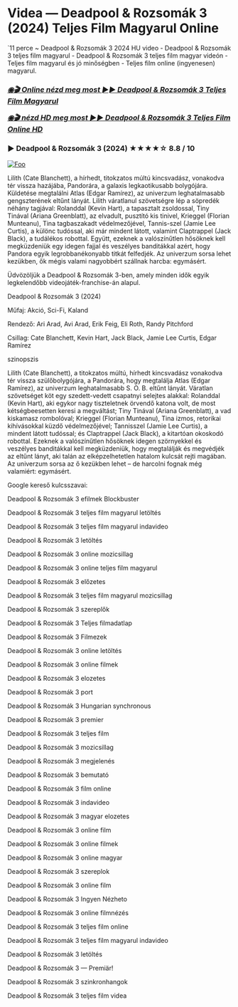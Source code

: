 # Videa — Deadpool & Rozsomák 3 (2024) Teljes Film Magyarul Online

`11 perce ~ Deadpool & Rozsomák 3 2024 HU video - Deadpool & Rozsomák 3 teljes film magyarul - Deadpool & Rozsomák 3 teljes film magyar videón - Teljes film magyarul és jó minőségben - Teljes film online (ingyenesen) magyarul.

<b><i><h3> <a href="https://filmhd.cloud/hu/movie/533535/deadpool-gitbis" rel="nofollow">◉🎬 Online nézd meg most ►► Deadpool & Rozsomák 3 Teljes Film Magyarul</a></b></i></h>

<b><i><h> <a href="https://filmhd.cloud/hu/movie/533535/deadpool-gitbis" rel="nofollow">◉🎬 nézd HD meg most ►► Deadpool & Rozsomák 3 Teljes Film Online HD</a></b></i></h3>

### ▶️ Deadpool & Rozsomák 3 (2024) ★★★★☆ 8.8 / 10

<a href="https://filmhd.cloud/hu/movie/533535/deadpool-gitbis" rel="nofollow"><img src="https://camo.githubusercontent.com/917e6ed5c302499242165dcc02bdbce85c075fd21b35918eb9c0b771855261b8/68747470733a2f2f7374617469632e7769787374617469632e636f6d2f6d656469612f6232343966395f61646163386637306662336634356238383639313639366337376465313866337e6d76322e676966" alt="Foo" style="max-width: 100%;"></a>

Lilith (Cate Blanchett), a hírhedt, titokzatos múltú kincsvadász, vonakodva tér vissza hazájába, Pandorára, a galaxis legkaotikusabb bolygójára. Küldetése megtalálni Atlas (Edgar Ramírez), az univerzum leghatalmasabb gengszterének eltűnt lányát. Lilith váratlanul szövetségre lép a söpredék néhány tagjával: Rolanddal (Kevin Hart), a tapasztalt zsoldossal, Tiny Tinával (Ariana Greenblatt), az elvadult, pusztító kis tinivel, Krieggel (Florian Munteanu), Tina tagbaszakadt védelmezőjével, Tannis-szel (Jamie Lee Curtis), a különc tudóssal, aki már mindent látott, valamint Claptrappel (Jack Black), a tudálékos robottal. Együtt, ezeknek a valószínűtlen hősöknek kell megküzdeniük egy idegen fajjal és veszélyes banditákkal azért, hogy Pandora egyik legrobbanékonyabb titkát felfedjék. Az univerzum sorsa lehet kezükben, ők mégis valami nagyobbért szállnak harcba: egymásért.

Üdvözöljük a Deadpool & Rozsomák 3-ben, amely minden idők egyik legkelendőbb videojáték-franchise-án alapul.

Deadpool & Rozsomák 3 (2024)

Műfaj: Akció, Sci-Fi, Kaland

Rendező: Ari Arad, Avi Arad, Erik Feig, Eli Roth, Randy Pitchford

Csillag: Cate Blanchett, Kevin Hart, Jack Black, Jamie Lee Curtis, Edgar Ramírez

szinopszis

Lilith (Cate Blanchett), a titokzatos múltú, hírhedt kincsvadász vonakodva tér vissza szülőbolygójára, a Pandorára, hogy megtalálja Atlas (Edgar Ramírez), az univerzum leghatalmasabb S. O. B. eltűnt lányát. Váratlan szövetséget köt egy szedett-vedett csapatnyi selejtes alakkal: Rolanddal (Kevin Hart), aki egykor nagy tiszteletnek örvendő katona volt, de most kétségbeesetten keresi a megváltást; Tiny Tinával (Ariana Greenblatt), a vad kiskamasz rombolóval; Krieggel (Florian Munteanu), Tina izmos, retorikai kihívásokkal küzdő védelmezőjével; Tannisszel (Jamie Lee Curtis), a mindent látott tudóssal; és Claptrappel (Jack Black), a kitartóan okoskodó robottal. Ezeknek a valószínűtlen hősöknek idegen szörnyekkel és veszélyes banditákkal kell megküzdeniük, hogy megtalálják és megvédjék az eltűnt lányt, aki talán az elképzelhetetlen hatalom kulcsát rejti magában. Az univerzum sorsa az ő kezükben lehet – de harcolni fognak még valamiért: egymásért.

Google kereső kulcsszavai:

Deadpool & Rozsomák 3 efilmek Blockbuster

Deadpool & Rozsomák 3 teljes film magyarul letöltés

Deadpool & Rozsomák 3 teljes film magyarul indavideo

Deadpool & Rozsomák 3 letöltés

Deadpool & Rozsomák 3 online mozicsillag

Deadpool & Rozsomák 3 online teljes film magyarul

Deadpool & Rozsomák 3 előzetes

Deadpool & Rozsomák 3 teljes film magyarul mozicsillag

Deadpool & Rozsomák 3 szereplők

Deadpool & Rozsomák 3 Teljes filmadatlap

Deadpool & Rozsomák 3 Filmezek

Deadpool & Rozsomák 3 online letöltés

Deadpool & Rozsomák 3 online filmek

Deadpool & Rozsomák 3 elozetes

Deadpool & Rozsomák 3 port

Deadpool & Rozsomák 3 Hungarian synchronous

Deadpool & Rozsomák 3 premier

Deadpool & Rozsomák 3 teljes film

Deadpool & Rozsomák 3 mozicsillag

Deadpool & Rozsomák 3 megjelenés

Deadpool & Rozsomák 3 bemutató

Deadpool & Rozsomák 3 film online

Deadpool & Rozsomák 3 indavideo

Deadpool & Rozsomák 3 magyar elozetes

Deadpool & Rozsomák 3 online film

Deadpool & Rozsomák 3 online filmek

Deadpool & Rozsomák 3 online magyar

Deadpool & Rozsomák 3 szereplok

Deadpool & Rozsomák 3 online film

Deadpool & Rozsomák 3 Ingyen Nézheto

Deadpool & Rozsomák 3 online filmnézés

Deadpool & Rozsomák 3 teljes film online

Deadpool & Rozsomák 3 teljes film magyarul indavideo

Deadpool & Rozsomák 3 letöltés

Deadpool & Rozsomák 3 — Premiär!

Deadpool & Rozsomák 3 szinkronhangok

Deadpool & Rozsomák 3 teljes film videa
